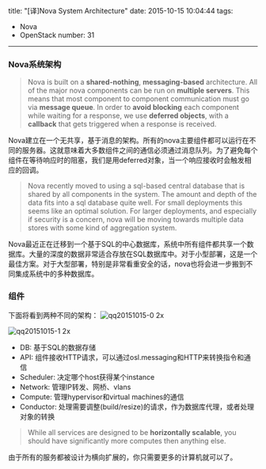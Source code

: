 title: "[译]Nova System Architecture"
date: 2015-10-15 10:04:44
tags:
  - Nova
  - OpenStack
number: 31
---

### Nova系统架构

> Nova is built on a **shared-nothing**, **messaging-based** architecture. All of the major nova components can be run on **multiple servers**. This means that most component to component communication must go via **message queue**. In order to **avoid blocking** each component while waiting for a response, we use **deferred objects**, with a **callback** that gets triggered when a response is received.

Nova建立在一个无共享，基于消息的架构。所有的nova主要组件都可以运行在不同的服务器。这就意味着大多数组件之间的通信必须通过消息队列。为了避免每个组件在等待响应时的阻塞，我们是用deferred对象，当一个响应接收时会触发相应的回调。

<!--more-->

> Nova recently moved to using a sql-based central database that is shared by all components in the system. The amount and depth of the data fits into a sql database quite well. For small deployments this seems like an optimal solution. For larger deployments, and especially if security is a concern, nova will be moving towards multiple data stores with some kind of aggregation system.

Nova最近正在迁移到一个基于SQL的中心数据库，系统中所有组件都共享一个数据库。大量的深度的数据非常适合存放在SQL数据库中。对于小型部署，这是一个最佳方案。对于大型部署，特别是非常看重安全的话，nova也将会进一步搬到不同集成系统中的多种数据库。
### 组件

下面将看到两种不同的架构：
![qq20151015-0 2x](https://cloud.githubusercontent.com/assets/1736354/10502572/14066a24-7320-11e5-9552-e230cd8fa5cb.png)

![qq20151015-1 2x](https://cloud.githubusercontent.com/assets/1736354/10502582/2c4de97c-7320-11e5-9b33-2defabd49a7d.png)
- DB: 基于SQL的数据存储
- API: 组件接收HTTP请求，可以通过osl.messaging和HTTP来转换指令和通信
- Scheduler: 决定哪个host获得某个instance
- Network: 管理IP转发、网桥、vlans
- Compute: 管理hypervisor和virtual machines的通信
- Conductor: 处理需要调整(build/resize)的请求，作为数据库代理，或者处理对象的转换

> While all services are designed to be **horizontally scalable**, you should have significantly more computes then anything else.

由于所有的服务都被设计为横向扩展的，你只需要更多的计算机就可以了。
